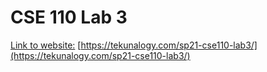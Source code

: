 # CSE 110 Lab 3
[Link to website:](https://tekunalogy.com/sp21-cse110-lab3/)
[https://tekunalogy.com/sp21-cse110-lab3/](https://tekunalogy.com/sp21-cse110-lab3/)
